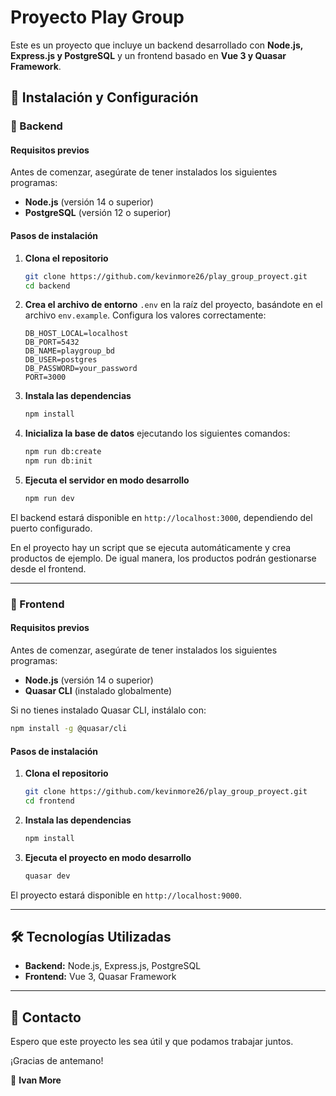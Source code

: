 # Proyecto Play Group

Este es un proyecto que incluye un backend desarrollado con **Node.js, Express.js y PostgreSQL** y un frontend basado en **Vue 3 y Quasar Framework**.

## 🚀 Instalación y Configuración

### 📌 Backend

#### Requisitos previos
Antes de comenzar, asegúrate de tener instalados los siguientes programas:

- **Node.js** (versión 14 o superior)
- **PostgreSQL** (versión 12 o superior)

#### Pasos de instalación

1. **Clona el repositorio**
   ```sh
   git clone https://github.com/kevinmore26/play_group_proyect.git
   cd backend
   ```

2. **Crea el archivo de entorno** `.env` en la raíz del proyecto, basándote en el archivo `env.example`. Configura los valores correctamente:
   ```env
   DB_HOST_LOCAL=localhost
   DB_PORT=5432
   DB_NAME=playgroup_bd
   DB_USER=postgres
   DB_PASSWORD=your_password
   PORT=3000
   ```

3. **Instala las dependencias**
   ```sh
   npm install
   ```

4. **Inicializa la base de datos** ejecutando los siguientes comandos:
   ```sh
   npm run db:create
   npm run db:init
   ```

5. **Ejecuta el servidor en modo desarrollo**
   ```sh
   npm run dev
   ```

El backend estará disponible en `http://localhost:3000`, dependiendo del puerto configurado.

En el proyecto hay un script que se ejecuta automáticamente y crea productos de ejemplo. De igual manera, los productos podrán gestionarse desde el frontend.

---

### 🎨 Frontend

#### Requisitos previos
Antes de comenzar, asegúrate de tener instalados los siguientes programas:

- **Node.js** (versión 14 o superior)
- **Quasar CLI** (instalado globalmente)

Si no tienes instalado Quasar CLI, instálalo con:
```sh
npm install -g @quasar/cli
```

#### Pasos de instalación

1. **Clona el repositorio**
   ```sh
   git clone https://github.com/kevinmore26/play_group_proyect.git
   cd frontend
   ```

2. **Instala las dependencias**
   ```sh
   npm install
   ```

3. **Ejecuta el proyecto en modo desarrollo**
   ```sh
   quasar dev
   ```

El proyecto estará disponible en `http://localhost:9000`.

---

## 🛠 Tecnologías Utilizadas

- **Backend:** Node.js, Express.js, PostgreSQL
- **Frontend:** Vue 3, Quasar Framework


---

## 🎉 Contacto
Espero que este proyecto les sea útil y que podamos trabajar juntos.

¡Gracias de antemano!

📧 **Ivan More**

